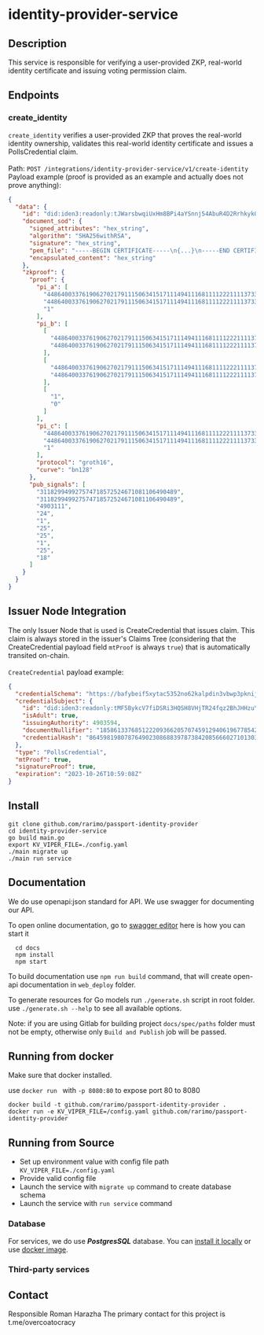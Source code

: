# identity-provider-service

## Description

This service is responsible for verifying a user-provided ZKP, real-world identity certificate and issuing voting permission claim.

## Endpoints

### create_identity

`create_identity` verifies a user-provided ZKP that proves the real-world identity ownership, validates this real-world identity certificate and issues a PollsCredential claim.<br><br>
Path: `POST /integrations/identity-provider-service/v1/create-identity`<br>
Payload example (proof is provided as an example and actually does not prove anything):
```json
{
  "data": {
    "id": "did:iden3:readonly:tJWarsbwqiUxHm8BPi4aYSnnj54AbuR4D2RrhkykQ",
    "document_sod": {
      "signed_attributes": "hex_string",
      "algorithm": "SHA256withRSA",
      "signature": "hex_string",
      "pem_file": "-----BEGIN CERTIFICATE-----\n{...}\n-----END CERTIFICATE-----",
      "encapsulated_content": "hex_string"
    },
    "zkproof": {
      "proof": {
        "pi_a": [
          "4486400337619062702179111506341517111494111681111222111137338836157671763417",
          "4486400337619062702179111506341517111494111681111222111137338836157671763417",
          "1"
        ],
        "pi_b": [
          [
            "4486400337619062702179111506341517111494111681111222111137338836157671763417",
            "4486400337619062702179111506341517111494111681111222111137338836157671763417"
          ],
          [
            "4486400337619062702179111506341517111494111681111222111137338836157671763417",
            "4486400337619062702179111506341517111494111681111222111137338836157671763417"
          ],
          [
            "1",
            "0"
          ]
        ],
        "pi_c": [
          "44864003376190627021791115063415171114941116811112221111373388361576717634171",
          "4486400337619062702179111506341517111494111681111222111137338836157671763417",
          "1"
        ],
        "protocol": "groth16",
        "curve": "bn128"
      },
      "pub_signals": [
        "311829949927574718572524671081106490489",
        "311829949927574718572524671081106490489",
        "4903111",
        "24",
        "1",
        "25",
        "25",
        "1",
        "25",
        "18"
      ]
    }
  }
}
```

## Issuer Node Integration

The only Issuer Node that is used is CreateCredential that issues claim. This claim is always stored in the issuer's Claims Tree (considering that the CreateCredential payload field `mtProof` is always `true`) that is automatically transited on-chain.<br><br>
`CreateCredential` payload example:
```json
{
  "credentialSchema": "https://bafybeif5xytac5352no62kalpdin3vbwp3pknijmzwd5dqgsi72jnnss6y.ipfs.w3s.link/PollsCredential.json",
  "credentialSubject": {
    "id": "did:iden3:readonly:tMF5BykcV7fiDSRi3HQSH8VHjTR24fqz2BhJHHzuY",
    "isAdult": true,
    "issuingAuthority": 4903594,
    "documentNullifier": "18586133768512220936620570745912940619677854269274689475585506675881198879027",
    "credentialHash": "8645981980787649023086883978738420856660271013038108762834452721572614684349"
  },
  "type": "PollsCredential",
  "mtProof": true,
  "signatureProof": true,
  "expiration": "2023-10-26T10:59:08Z"
}
```

## Install

  ```
  git clone github.com/rarimo/passport-identity-provider
  cd identity-provider-service
  go build main.go
  export KV_VIPER_FILE=./config.yaml
  ./main migrate up
  ./main run service
  ```

## Documentation

We do use openapi:json standard for API. We use swagger for documenting our API.

To open online documentation, go to [swagger editor](http://localhost:8080/swagger-editor/) here is how you can start it
```
  cd docs
  npm install
  npm start
```
To build documentation use `npm run build` command,
that will create open-api documentation in `web_deploy` folder.

To generate resources for Go models run `./generate.sh` script in root folder.
use `./generate.sh --help` to see all available options.

Note: if you are using Gitlab for building project `docs/spec/paths` folder must not be
empty, otherwise only `Build and Publish` job will be passed.  

## Running from docker 
  
Make sure that docker installed.

use `docker run ` with `-p 8080:80` to expose port 80 to 8080

  ```
  docker build -t github.com/rarimo/passport-identity-provider .
  docker run -e KV_VIPER_FILE=/config.yaml github.com/rarimo/passport-identity-provider
  ```

## Running from Source

* Set up environment value with config file path `KV_VIPER_FILE=./config.yaml`
* Provide valid config file
* Launch the service with `migrate up` command to create database schema
* Launch the service with `run service` command


### Database
For services, we do use ***PostgresSQL*** database. 
You can [install it locally](https://www.postgresql.org/download/) or use [docker image](https://hub.docker.com/_/postgres/).


### Third-party services


## Contact

Responsible Roman Harazha
The primary contact for this project is  t.me/overcoatocracy
